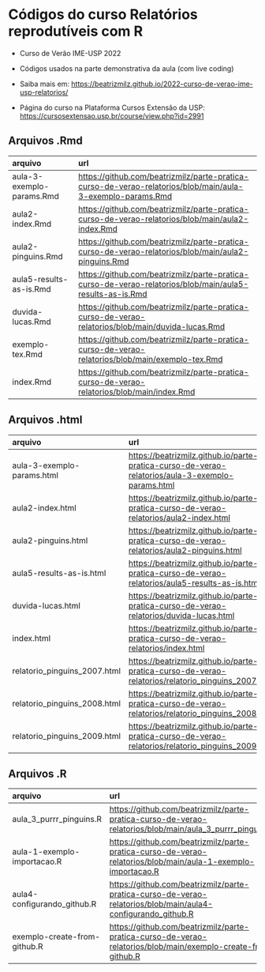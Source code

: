 
<!-- README.md is generated from README.Rmd. Please edit that file -->

# Códigos do curso Relatórios reprodutíveis com R

-   Curso de Verão IME-USP 2022

-   Códigos usados na parte demonstrativa da aula (com live coding)

-   Saiba mais em:
    <https://beatrizmilz.github.io/2022-curso-de-verao-ime-usp-relatorios/>

-   Página do curso na Plataforma Cursos Extensão da USP:
    <https://cursosextensao.usp.br/course/view.php?id=2991>

## Arquivos .Rmd

| arquivo                   | url                                                                                                          |
|:--------------------------|:-------------------------------------------------------------------------------------------------------------|
| aula-3-exemplo-params.Rmd | <https://github.com/beatrizmilz/parte-pratica-curso-de-verao-relatorios/blob/main/aula-3-exemplo-params.Rmd> |
| aula2-index.Rmd           | <https://github.com/beatrizmilz/parte-pratica-curso-de-verao-relatorios/blob/main/aula2-index.Rmd>           |
| aula2-pinguins.Rmd        | <https://github.com/beatrizmilz/parte-pratica-curso-de-verao-relatorios/blob/main/aula2-pinguins.Rmd>        |
| aula5-results-as-is.Rmd   | <https://github.com/beatrizmilz/parte-pratica-curso-de-verao-relatorios/blob/main/aula5-results-as-is.Rmd>   |
| duvida-lucas.Rmd          | <https://github.com/beatrizmilz/parte-pratica-curso-de-verao-relatorios/blob/main/duvida-lucas.Rmd>          |
| exemplo-tex.Rmd           | <https://github.com/beatrizmilz/parte-pratica-curso-de-verao-relatorios/blob/main/exemplo-tex.Rmd>           |
| index.Rmd                 | <https://github.com/beatrizmilz/parte-pratica-curso-de-verao-relatorios/blob/main/index.Rmd>                 |

## Arquivos .html

| arquivo                      | url                                                                                                  |
|:-----------------------------|:-----------------------------------------------------------------------------------------------------|
| aula-3-exemplo-params.html   | <https://beatrizmilz.github.io/parte-pratica-curso-de-verao-relatorios/aula-3-exemplo-params.html>   |
| aula2-index.html             | <https://beatrizmilz.github.io/parte-pratica-curso-de-verao-relatorios/aula2-index.html>             |
| aula2-pinguins.html          | <https://beatrizmilz.github.io/parte-pratica-curso-de-verao-relatorios/aula2-pinguins.html>          |
| aula5-results-as-is.html     | <https://beatrizmilz.github.io/parte-pratica-curso-de-verao-relatorios/aula5-results-as-is.html>     |
| duvida-lucas.html            | <https://beatrizmilz.github.io/parte-pratica-curso-de-verao-relatorios/duvida-lucas.html>            |
| index.html                   | <https://beatrizmilz.github.io/parte-pratica-curso-de-verao-relatorios/index.html>                   |
| relatorio_pinguins_2007.html | <https://beatrizmilz.github.io/parte-pratica-curso-de-verao-relatorios/relatorio_pinguins_2007.html> |
| relatorio_pinguins_2008.html | <https://beatrizmilz.github.io/parte-pratica-curso-de-verao-relatorios/relatorio_pinguins_2008.html> |
| relatorio_pinguins_2009.html | <https://beatrizmilz.github.io/parte-pratica-curso-de-verao-relatorios/relatorio_pinguins_2009.html> |

## Arquivos .R

| arquivo                      | url                                                                                                             |
|:-----------------------------|:----------------------------------------------------------------------------------------------------------------|
| aula_3\_purrr_pinguins.R     | <https://github.com/beatrizmilz/parte-pratica-curso-de-verao-relatorios/blob/main/aula_3_purrr_pinguins.R>      |
| aula-1-exemplo-importacao.R  | <https://github.com/beatrizmilz/parte-pratica-curso-de-verao-relatorios/blob/main/aula-1-exemplo-importacao.R>  |
| aula4-configurando_github.R  | <https://github.com/beatrizmilz/parte-pratica-curso-de-verao-relatorios/blob/main/aula4-configurando_github.R>  |
| exemplo-create-from-github.R | <https://github.com/beatrizmilz/parte-pratica-curso-de-verao-relatorios/blob/main/exemplo-create-from-github.R> |
